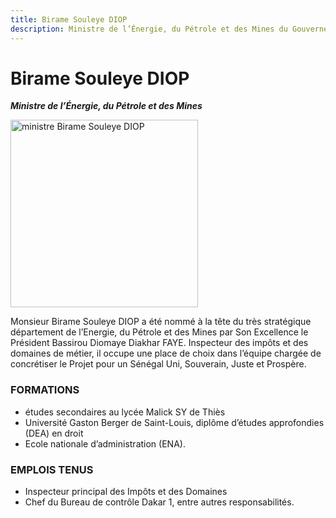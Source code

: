 ```yaml
---
title: Birame Souleye DIOP
description: Ministre de l’Énergie, du Pétrole et des Mines du Gouvernement du Sénégal
---
```


# Birame Souleye DIOP

**_Ministre de l’Énergie, du Pétrole et des Mines_**

<img src="/gouvernement/ministre-birame-souleye-diop.jfif" alt="ministre Birame Souleye DIOP" width="300" fetchpriority="high">

Monsieur Birame Souleye DIOP a été nommé à la tête du très stratégique département de l’Energie, du Pétrole et des Mines par Son Excellence le Président Bassirou Diomaye Diakhar FAYE. Inspecteur des impôts et des domaines de métier, il occupe une place de choix dans l’équipe chargée de concrétiser le Projet pour un Sénégal Uni, Souverain, Juste et Prospère.

### FORMATIONS

- études secondaires au lycée Malick SY de Thiès
- Université Gaston Berger de Saint-Louis, diplôme d’études approfondies (DEA) en droit
- Ecole nationale d’administration (ENA).

### EMPLOIS TENUS

- Inspecteur principal des Impôts et des Domaines
- Chef du Bureau de contrôle Dakar 1, entre autres responsabilités.
